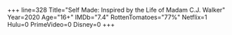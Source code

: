 +++
line=328
Title="Self Made: Inspired by the Life of Madam C.J. Walker"
Year=2020
Age="16+"
IMDb="7.4"
RottenTomatoes="77%"
Netflix=1
Hulu=0
PrimeVideo=0
Disney=0
+++

